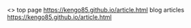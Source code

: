 <<URL>>
top page
https://kengo85.github.io/article.html
blog articles
https://kengo85.github.io/article.html
